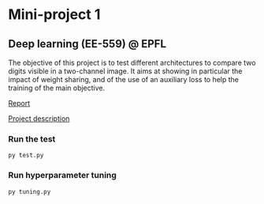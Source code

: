 # Mini-project 1
## Deep learning (EE-559) @ EPFL

The objective of this project is to test different architectures to compare two digits visible in a two-channel image. It aims at showing in particular the impact of weight sharing, and of the use of an auxiliary loss to help the training of the main objective.


[Report](report.pdf)

[Project description](miniprojects.pdf)


### Run the test
```
py test.py
```

### Run hyperparameter tuning
```
py tuning.py
```

